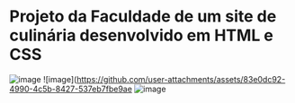 # Projeto da Faculdade de um site de culinária desenvolvido em HTML e CSS 
![image](https://github.com/user-attachments/assets/627e9461-d407-4e47-92c9-99bbe255f9e0)
![image](https://github.com/user-attachments/assets/83e0dc92-4990-4c5b-8427-537eb7fbe9ae
![image](https://github.com/user-attachments/assets/f4143d3a-fd70-4f66-a6b3-92155d5679b1)




